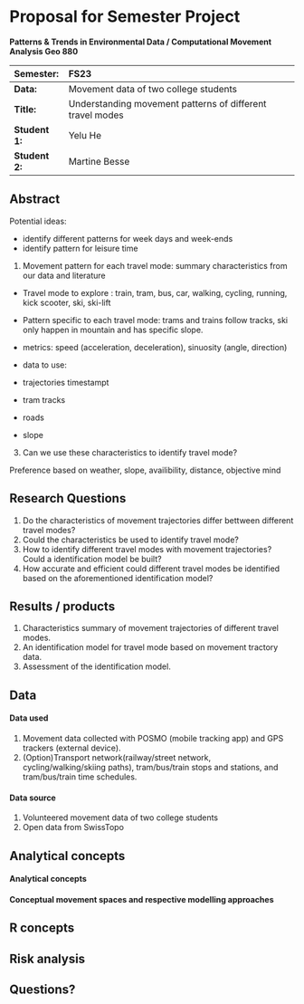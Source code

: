 # Proposal for Semester Project

**Patterns & Trends in Environmental Data / Computational Movement
Analysis Geo 880**

| Semester:      | FS23                                     |
|:---------------|:---------------------------------------- |
| **Data:**      | Movement data of two college students    |
| **Title:**     | Understanding movement patterns of different travel modes    |
| **Student 1:** | Yelu He                                  |
| **Student 2:** | Martine Besse                            |

## Abstract 
<!-- (50-60 words) -->

Potential ideas:

- identify different patterns for week days and week-ends
- identify pattern for leisure time

1. Movement pattern for each travel mode: summary characteristics from our data and literature
- Travel mode to explore : train, tram, bus, car, walking, cycling, running, kick scooter, ski, ski-lift

- Pattern specific to each travel mode: trams and trains follow tracks, ski only happen in mountain and has specific slope.
- metrics: speed (acceleration, deceleration), sinuosity (angle, direction)

- data to use: 
- trajectories timestampt
- tram tracks
- roads
- slope

3. Can we use these characteristics to identify travel mode?



Preference based on weather, slope, availibility, distance, objective mind




## Research Questions
1. Do the characteristics of movement trajectories differ bettween different travel modes?
2. Could the characteristics be used to identify travel mode?
3. How to identify different travel modes with movement trajectories? Could a identification model be built?
4. How accurate and efficient could different travel modes be identified based on the aforementioned identification model?




## Results / products
1. Characteristics summary of movement trajectories of different travel modes.
2. An identification model for travel mode based on movement tractory data.
3. Assessment of the identification model.


## Data
<!-- What data will you use? Will you require additional context data? Where do you get this data from? Do you already have all the data? -->
#### Data used 
1. Movement data collected with POSMO (mobile tracking app) and GPS trackers (external device).
2. (Option)Transport network(railway/street network, cycling/walking/skiing paths), tram/bus/train stops and stations, and tram/bus/train time schedules.
#### Data source
1. Volunteered movement data of two college students
2. Open data from SwissTopo


## Analytical concepts
<!-- Which analytical concepts will you use? What conceptual movement spaces and respective modelling approaches of trajectories will you be using? What additional spatial analysis methods will you be using? -->
#### Analytical concepts

#### Conceptual movement spaces and respective modelling approaches



## R concepts
<!-- Which R concepts, functions, packages will you mainly use. What additional spatial analysis methods will you be using? -->

## Risk analysis
<!-- What could be the biggest challenges/problems you might face? What is your plan B? -->

## Questions? 
<!-- Which questions would you like to discuss at the coaching session? -->
